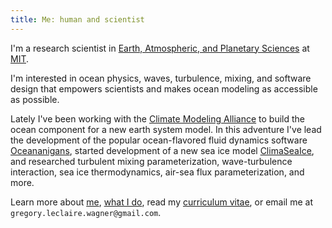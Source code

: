 ```yaml
---
title: Me: human and scientist
---
```


I'm a research scientist in 
[Earth, Atmospheric, and Planetary Sciences] at [MIT].

I'm interested in ocean physics, waves, turbulence, mixing,
and software design that empowers scientists and makes ocean modeling 
as accessible as possible.

Lately I've been working with the [Climate Modeling Alliance] 
to build the ocean component for a new earth system model.
In this adventure I've lead the development of the popular
ocean-flavored fluid dynamics software [Oceananigans], started
development of a new sea ice model [ClimaSeaIce],
and researched turbulent mixing parameterization,
wave-turbulence interaction, sea ice thermodynamics, air-sea flux parameterization,
and more.

Learn more about [me], [what I do], read my [curriculum vitae],
or email me at `gregory.leclaire.wagner@gmail.com`.

[Oceananigans]: https://github.com/CliMA/Oceananigans.jl
[ClimaSeaIce]: https://github.com/CliMA/ClimaSeaIce.jl
[Earth, Atmospheric, and Planetary Sciences]: https://eapsweb.mit.edu
[Climate Modeling Alliance]: https://clima.caltech.edu
[curriculum vitae]: https://glwagner.github.io/assets/pdf/glw-curriculum-vitae.pdf
[me]: https://glwagner.github.io/about/
[what I do]: https://glwagner.github.io/projects/
[MIT]: http://www.mit.edu
